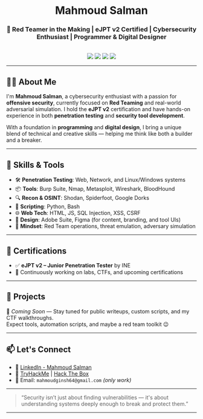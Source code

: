 <div align="center">
  <h1>Mahmoud Salman</h1>
  <h3>🔐 Red Teamer in the Making | eJPT v2 Certified | Cybersecurity Enthusiast | Programmer & Digital Designer</h3>
  <br/>
  <img src="https://img.shields.io/badge/Cybersecurity-Red%20Team-critical?style=for-the-badge&logo=hackthebox&logoColor=white" />
  <img src="https://img.shields.io/badge/eJPT-v2-success?style=for-the-badge&logo=tryhackme&logoColor=white" />
  <img src="https://img.shields.io/badge/Programming-Python-blue?style=for-the-badge&logo=python&logoColor=white" />
  <img src="https://img.shields.io/badge/Digital%20Design-Creative-blueviolet?style=for-the-badge&logo=adobe&logoColor=white" />
</div>

---

## 👨‍💻 About Me

I'm **Mahmoud Salman**, a cybersecurity enthusiast with a passion for **offensive security**, currently focused on **Red Teaming** and real-world adversarial simulation. I hold the **eJPT v2** certification and have hands-on experience in both **penetration testing** and **security tool development**.

With a foundation in **programming** and **digital design**, I bring a unique blend of technical and creative skills — helping me think like both a builder and a breaker.

---

## 🧰 Skills & Tools

- 🛠️ **Penetration Testing**: Web, Network, and Linux/Windows systems  
- 📦 **Tools**: Burp Suite, Nmap, Metasploit, Wireshark, BloodHound  
- 🔍 **Recon & OSINT**: Shodan, Spiderfoot, Google Dorks  
- 🐍 **Scripting**: Python, Bash  
- 🌐 **Web Tech**: HTML, JS, SQL Injection, XSS, CSRF  
- 🎨 **Design**: Adobe Suite, Figma (for content, branding, and tool UIs)  
- 🧠 **Mindset**: Red Team operations, threat emulation, adversary simulation  

---

## 📜 Certifications

- ✅ **eJPT v2 – Junior Penetration Tester** by INE  
- 🎯 Continuously working on labs, CTFs, and upcoming certifications

---

## 🧪 Projects

🚧 *Coming Soon* — Stay tuned for public writeups, custom scripts, and my CTF walkthroughs.  
Expect tools, automation scripts, and maybe a red team toolkit 😉

---

## 📫 Let's Connect

- 💼 [LinkedIn - Mahmoud Salman](https://www.linkedin.com/in/mahmoud-salman-3b4a2a271/)
- 🧠 [TryHackMe](https://tryhackme.com/) | [Hack The Box](https://www.hackthebox.com/) 
- 📧 Email: `mahmoudginsh64@gmail.com` *(only work)*

---

> “Security isn’t just about finding vulnerabilities — it's about understanding systems deeply enough to break and protect them.”

---

